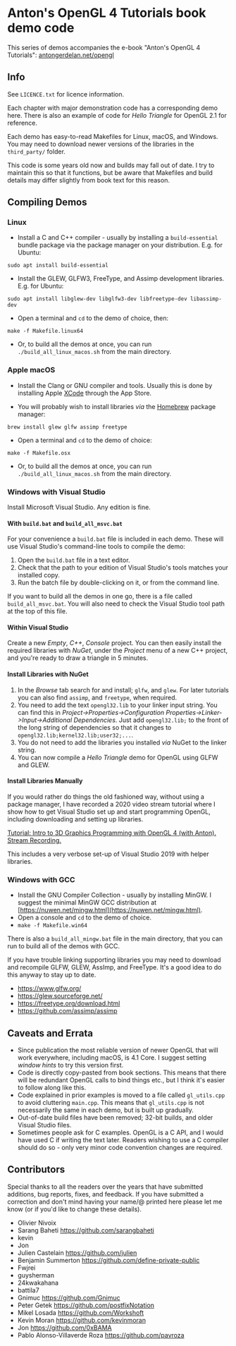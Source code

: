 # Anton's OpenGL 4 Tutorials book demo code

This series of demos accompanies the e-book "Anton's OpenGL 4 Tutorials":
[antongerdelan.net/opengl](http://antongerdelan.net/opengl/)

## Info

See `LICENCE.txt` for licence information.

Each chapter with major demonstration code has a corresponding demo here.
There is also an example of code for *Hello Triangle* for OpenGL 2.1 for reference.

Each demo has easy-to-read Makefiles for Linux, macOS, and Windows.
You may need to download newer versions of the libraries in the `third_party/` folder.

This code is some years old now and builds may fall out of date.
I try to maintain this so that it functions, but be aware that Makefiles and
build details may differ slightly from book text for this reason.

## Compiling Demos

### Linux

* Install a C and C++ compiler - usually by installing a `build-essential`
bundle package via the package manager on your distribution. E.g. for Ubuntu:

```shell
sudo apt install build-essential
```

* Install the GLEW, GLFW3, FreeType, and Assimp development libraries. E.g. for Ubuntu:

```shell
sudo apt install libglew-dev libglfw3-dev libfreetype-dev libassimp-dev
```

* Open a terminal and `cd` to the demo of choice, then:

```shell
make -f Makefile.linux64
```

* Or, to build all the demos at once, you can run `./build_all_linux_macos.sh` from the main directory.


### Apple macOS

* Install the Clang or GNU compiler and tools. Usually this is done by installing Apple [XCode](https://apps.apple.com/us/app/xcode/id497799835?mt=12) through the App Store.

* You will probably wish to install libraries _via_ the [Homebrew](https://brew.sh/) package manager:

```shell
brew install glew glfw assimp freetype
```

* Open a terminal and `cd` to the demo of choice:

```shell
make -f Makefile.osx
```

* Or, to build all the demos at once, you can run `./build_all_linux_macos.sh` from the main directory.

### Windows with Visual Studio

Install Microsoft Visual Studio. Any edition is fine.

#### With `build.bat` and `build_all_msvc.bat`

For your convenience a `build.bat` file is included in each demo. These will use Visual Studio's command-line tools to
compile the demo:

1. Open the `build.bat` file in a text editor.
2. Check that the path to your edition of Visual Studio's tools matches your installed copy.
3. Run the batch file by double-clicking on it, or from the command line.

If you want to build all the demos in one go, there is a file called `build_all_msvc.bat`.
You will also need to check the Visual Studio tool path at the top of this file.

#### Within Visual Studio

Create a new _Empty_, _C++_, _Console_ project.
You can then easily install the required libraries with _NuGet_, under the _Project_ menu of a new C++ project, and you're ready to draw a triangle in 5 minutes.

#### Install Libraries with NuGet

1. In the _Browse_ tab search for and install; `glfw`, and `glew`. For later tutorials you can also find `assimp`, and `freetype`, when required.
2. You need to add the text `opengl32.lib` to your linker input string. You can find this in _Project->Properties->Configuration Properties->Linker->Input->Additional Dependencies_. Just add `opengl32.lib;` to the front of the long string of dependencies so that it changes to `opengl32.lib;kernel32.lib;user32;...`.
3. You do not need to add the libraries you installed _via_ NuGet to the linker string.
4. You can now compile a _Hello Triangle_ demo for OpenGL using GLFW and GLEW.

#### Install Libraries Manually

If you would rather do things the old fashioned way, without using a package manager, I have recorded a 2020 video stream tutorial where I show how to get Visual Studio set up and start programming OpenGL, including downloading and setting up libraries.

[Tutorial: Intro to 3D Graphics Programming with OpenGL 4 (with Anton). Stream Recording.](https://youtu.be/qQJ7irgxZFQ)

This includes a very verbose set-up of Visual Studio 2019 with helper libraries.


### Windows with GCC

* Install the GNU Compiler Collection - usually by installing MinGW. I suggest the minimal MinGW GCC distribution at [https://nuwen.net/mingw.html](https://nuwen.net/mingw.html).
* Open a console and `cd` to the demo of choice.
* `make -f Makefile.win64`

There is also a `build_all_mingw.bat` file in the main directory, that you can run to build all of the demos with GCC.

If you have trouble linking supporting libraries you may need to download and recompile GLFW, GLEW, AssImp, and FreeType. It's a good idea to do this anyway to stay up to date.

* https://www.glfw.org/
* https://glew.sourceforge.net/
* https://freetype.org/download.html
* https://github.com/assimp/assimp

## Caveats and Errata

* Since publication the most reliable version of newer OpenGL that will work everywhere, including macOS, is 4.1 Core. I suggest setting _window hints_ to try this version first.
* Code is directly copy-pasted from book sections. This means that there will be redundant OpenGL calls to bind things etc., but I think it's easier to follow along like this.
* Code explained in prior examples is moved to a file called `gl_utils.cpp` to avoid cluttering `main.cpp`. This means that `gl_utils.cpp` is not necessarily the same in each demo, but is built up gradually.
* Out-of-date build files have been removed; 32-bit builds, and older Visual Studio files.
* Sometimes people ask for C examples. OpenGL is a C API, and I would have used C if writing the text later. Readers wishing to use a C compiler should do so - only very minor code convention changes are required.

## Contributors

Special thanks to all the readers over the years that have submitted additions,
bug reports, fixes, and feedback. If you have submitted a correction and don't
mind having your name/@ printed here please let me know (or if you'd like to change these details).

* Olivier Nivoix
* Sarang Baheti <https://github.com/sarangbaheti>
* kevin
* Jon
* Julien Castelain <https://github.com/julien>
* Benjamin Summerton <https://github.com/define-private-public>
* Fwjrei
* guysherman
* 24kwakahana
* battila7
* Gnimuc <https://github.com/Gnimuc>
* Peter Getek <https://github.com/postfixNotation>
* Mikel Losada <https://github.com/Workshoft>
* Kevin Moran <https://github.com/kevinmoran>
* Jon <https://github.com/0xBAMA>
* Pablo Alonso-Villaverde Roza <https://github.com/pavroza>
